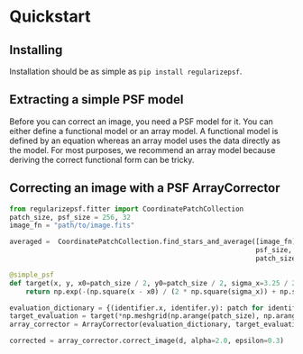 # Quickstart

## Installing
Installation should be as simple as `pip install regularizepsf`. 

## Extracting a simple PSF model
Before you can correct an image, you need a PSF model for it. 
You can either define a functional model or an array model. A functional
model is defined by an equation whereas an array model uses the data directly as the model. 
For most purposes, we recommend an array model because deriving the correct functional form 
can be tricky.


## Correcting an image with a PSF ArrayCorrector

```py
from regularizepsf.fitter import CoordinatePatchCollection
patch_size, psf_size = 256, 32
image_fn = "path/to/image.fits"

averaged =  CoordinatePatchCollection.find_stars_and_average([image_fn], 
                                                             psf_size, 
                                                             patch_size)

@simple_psf
def target(x, y, x0=patch_size / 2, y0=patch_size / 2, sigma_x=3.25 / 2.355, sigma_y=3.25 / 2.355):
    return np.exp(-(np.square(x - x0) / (2 * np.square(sigma_x)) + np.square(y - y0) / (2 * np.square(sigma_y))))

evaluation_dictionary = {(identifier.x, identifer.y): patch for identifier, patch in averaged.items()}
target_evaluation = target(*np.meshgrid(np.arange(patch_size), np.arange(patch_size)))
array_corrector = ArrayCorrector(evaluation_dictionary, target_evaluation)

corrected = array_corrector.correct_image(d, alpha=2.0, epsilon=0.3)
```